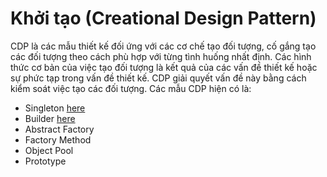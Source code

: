# Khởi tạo (Creational Design Pattern)
CDP là các mẫu thiết kế đối ứng với các cơ chế tạo đối tượng, cố gắng tạo các đối tượng theo cách phù hợp với từng tình huống nhất định. Các hình thức cơ bản của việc tạo đối tượng là kết quả của các vấn đề thiết kế hoặc sự phức tạp trong vấn đề thiết kế. CDP giải quyết vấn đề này bằng cách kiểm soát việc tạo các đối tượng.
Các mẫu CDP hiện có là:
* Singleton [here](./1-Singleton/Readme.Md)
* Builder [here](./Builder/Readme.md)
* Abstract Factory
* Factory Method
* Object Pool
* Prototype